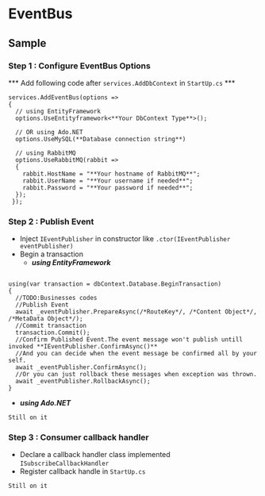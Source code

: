 # EventBus
## Sample
### Step 1 : Configure EventBus Options
*** Add following code after `services.AddDbContext` in `StartUp.cs` ***
```
services.AddEventBus(options =>
{
  // using EntityFramework
  options.UseEntityframework<**Your DbContext Type**>();
  
  // OR using Ado.NET 
  options.UseMySQL(**Database connection string**)
  
  // using RabbitMQ
  options.UseRabbitMQ(rabbit =>
  {
    rabbit.HostName = "**Your hostname of RabbitMQ**";
    rabbit.UserName = "**Your username if needed**";
    rabbit.Password = "**Your password if needed**";
  });
 });
 ```

### Step 2 : Publish Event
* Inject `IEventPublisher` in constructor like `.ctor(IEventPublisher eventPublisher)`
* Begin a transaction
  * ***using EntityFramework***
```

using(var transaction = dbContext.Database.BeginTransaction)
{
  //TODO:Businesses codes
  //Publish Event
  await _eventPublisher.PrepareAsync(/*RouteKey*/, /*Content Object*/, /*MetaData Object*/);
  //Commit transaction
  transaction.Commit();
  //Confirm Published Event.The event message won't publish untill invoked **IEventPublisher.ConfirmAsync()**
  //And you can decide when the event message be confirmed all by your self.
  await _eventPublisher.ConfirmAsync();
  //Or you can just rollback these messages when exception was thrown.
  await _eventPublisher.RollbackAsync();
}
```
  * ***using Ado.NET***
  ```
  Still on it
  ```

### Step 3 : Consumer callback handler
* Declare a callback handler class implemented `ISubscribeCallbackHandler`
* Register callback handle in `StartUp.cs`
```
Still on it
```

